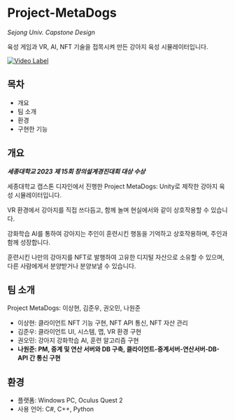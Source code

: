 # Project-MetaDogs

*Sejong Univ. Capstone Design*

육성 게임과 VR, AI, NFT 기술을 접목시켜 만든 강아지 육성 시뮬레이터입니다.

[![Video Label](http://img.youtube.com/vi/stI5Q09BKZo/0.jpg)](https://www.youtube.com/watch?v=stI5Q09BKZo)

## 목차
+ 개요
+ 팀 소개
+ 환경
+ 구현한 기능


## 개요
***세종대학교 2023 제 15회 창의설계경진대회 대상 수상***

세종대학교 캡스톤 디자인에서 진행한 Project MetaDogs: Unity로 제작한 강아지 육성 시뮬레이터입니다.  

VR 환경에서 강아지를 직접 쓰다듬고, 함께 놀며 현실에서와 같이 상호작용할 수 있습니다.  

강화학습 AI를 통하여 강아지는 주인이 훈련시킨 행동을 기억하고 상호작용하며, 주인과 함께 성장합니다.  

훈련시킨 나만의 강아지를 NFT로 발행하여 고유한 디지털 자산으로 소유할 수 있으며, 다른 사람에게서 분양받거나 분양보낼 수 있습니다.  


## 팀 소개
Project MetaDogs: 이상현, 김준우, 권오민, 나원준
+ 이상현: 클라이언트 NFT 기능 구현, NFT API 통신, NFT 자산 관리
+ 김준우: 클라이언트 UI, 시스템, 맵, VR 환경 구현
+ 권오민: 강아지 강화학습 AI, 훈련 알고리즘 구현
+ **나원준: PM, 중계 및 연산 서버와 DB 구축, 클라이언트-중계서버-연산서버-DB-API 간 통신 구현**


## 환경
+ 플랫폼: Windows PC, Oculus Quest 2
+ 사용 언어: C#, C++, Python
